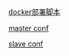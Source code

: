 [docker部署脚本](./scripts/install.sh)

[master conf](./conf/master_my.cnf)

[slave conf](./conf/salve_my.cnf)
